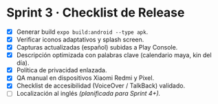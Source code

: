 # Sprint 3 · Checklist de Release

- [x] Generar build `expo build:android --type apk`.
- [x] Verificar iconos adaptativos y splash screen.
- [x] Capturas actualizadas (español) subidas a Play Console.
- [x] Descripción optimizada con palabras clave (calendario maya, kin del día).
- [x] Política de privacidad enlazada.
- [x] QA manual en dispositivos Xiaomi Redmi y Pixel.
- [x] Checklist de accesibilidad (VoiceOver / TalkBack) validado.
- [ ] Localización al inglés *(planificada para Sprint 4+).*